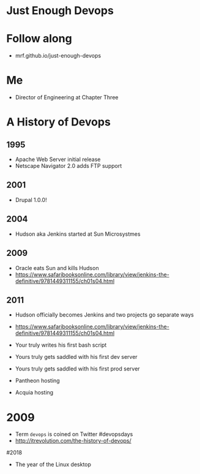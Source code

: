 # Just Enough Devops

# Follow along
- mrf.github.io/just-enough-devops

# Me
- Director of Engineering at Chapter Three


# A History of Devops
## 1995
- Apache Web Server initial release
- Netscape Navigator 2.0 adds FTP support


## 2001
- Drupal 1.0.0!

## 2004 
- Hudson aka Jenkins started at Sun Microsystmes

## 2009 
- Oracle eats Sun and kills Hudson
- https://www.safaribooksonline.com/library/view/jenkins-the-definitive/9781449311155/ch01s04.html

## 2011
- Hudson officially becomes Jenkins and two projects go separate ways
- https://www.safaribooksonline.com/library/view/jenkins-the-definitive/9781449311155/ch01s04.html

- Your truly writes his first bash script
- Yours truly gets saddled with his first dev server
- Yours truly gets saddled with his first prod server

- Pantheon hosting

- Acquia hosting
# 2009
- Term `devops` is coined on Twitter #devopsdays
- http://itrevolution.com/the-history-of-devops/

#2018
- The year of the Linux desktop
